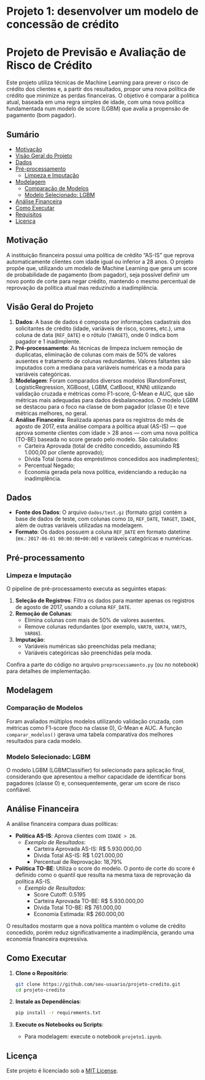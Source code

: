 # Projeto 1: desenvolver um modelo de concessão de crédito


# Projeto de Previsão e Avaliação de Risco de Crédito

Este projeto utiliza técnicas de Machine Learning para prever o risco de crédito dos clientes e, a partir dos resultados, propor uma nova política de crédito que minimize as perdas financeiras. O objetivo é comparar a política atual, baseada em uma regra simples de idade, com uma nova política fundamentada num modelo de score (LGBM) que avalia a propensão de pagamento (bom pagador).

## Sumário

- [Motivação](#motivação)
- [Visão Geral do Projeto](#visão-geral-do-projeto)
- [Dados](#dados)
- [Pré-processamento](#pré-processamento)
  - [Limpeza e Imputação](#limpeza-e-imputação)
- [Modelagem](#modelagem)
  - [Comparação de Modelos](#comparação-de-modelos)
  - [Modelo Selecionado: LGBM](#modelo-selecionado-lgbm)
- [Análise Financeira](#análise-financeira)
- [Como Executar](#como-executar)
- [Requisitos](#requisitos)
- [Licença](#licença)

## Motivação

A instituição financeira possui uma política de crédito “AS-IS” que reprova automaticamente clientes com idade igual ou inferior a 28 anos. O projeto propõe que, utilizando um modelo de Machine Learning que gera um score de probabilidade de pagamento (bom pagador), seja possível definir um novo ponto de corte para negar crédito, mantendo o mesmo percentual de reprovação da política atual mas reduzindo a inadimplência.

## Visão Geral do Projeto

1. **Dados**: A base de dados é composta por informações cadastrais dos solicitantes de crédito (idade, variáveis de risco, scores, etc.), uma coluna de data (`REF_DATE`) e o rótulo (`TARGET`), onde 0 indica bom pagador e 1 inadimplente.  
2. **Pré-processamento**: As técnicas de limpeza incluem remoção de duplicatas, eliminação de colunas com mais de 50% de valores ausentes e tratamento de colunas redundantes. Valores faltantes são imputados com a mediana para variáveis numéricas e a moda para variáveis categóricas.  
3. **Modelagem**: Foram comparados diversos modelos (RandomForest, LogisticRegression, XGBoost, LGBM, CatBoost, KNN) utilizando validação cruzada e métricas como F1-score, G-Mean e AUC, que são métricas mais adequadas para dados desbalanceados. O modelo LGBM se destacou para o foco na classe de bom pagador (classe 0) e teve métricas melhores, no geral.  
4. **Análise Financeira**: Realizada apenas para os registros do mês de agosto de 2017, esta análise compara a política atual (AS-IS) — que aprova somente clientes com idade > 28 anos — com uma nova política (TO-BE) baseada no score gerado pelo modelo. São calculados:
   - Carteira Aprovada (total de crédito concedido, assumindo R\$ 1.000,00 por cliente aprovado);
   - Dívida Total (soma dos empréstimos concedidos aos inadimplentes);
   - Percentual Negado;
   - Economia gerada pela nova política, evidenciando a redução na inadimplência.

## Dados

- **Fonte dos Dados**: O arquivo `dados/test.gz` (formato gzip) contém a base de dados de teste, com colunas como `ID`, `REF_DATE`, `TARGET`, `IDADE`, além de outras variáveis utilizadas na modelagem.
- **Formato**: Os dados possuem a coluna `REF_DATE` em formato datetime (ex.: `2017-06-01 00:00:00+00:00`) e variáveis categóricas e numéricas.

## Pré-processamento

### Limpeza e Imputação

O pipeline de pré-processamento executa as seguintes etapas:

1. **Seleção de Registros**: Filtra os dados para manter apenas os registros de agosto de 2017, usando a coluna `REF_DATE`.
2. **Remoção de Colunas**:  
   - Elimina colunas com mais de 50% de valores ausentes.  
   - Remove colunas redundantes (por exemplo, `VAR70`, `VAR74`, `VAR75`, `VAR86`).
3. **Imputação**:  
   - Variáveis numéricas são preenchidas pela mediana;  
   - Variáveis categóricas são preenchidas pela moda.

Confira a parte do código no arquivo `preprocessamento.py` (ou no notebook) para detalhes de implementação.

## Modelagem

### Comparação de Modelos

Foram avaliados múltiplos modelos utilizando validação cruzada, com métricas como F1-score (foco na classe 0), G-Mean e AUC. A função `comparar_modelos()` gerava uma tabela comparativa dos melhores resultados para cada modelo.

### Modelo Selecionado: LGBM

O modelo LGBM (LGBMClassifier) foi selecionado para aplicação final, considerando que apresentou a melhor capacidade de identificar bons pagadores (classe 0) e, consequentemente, gerar um score de risco confiável.

## Análise Financeira

A análise financeira compara duas políticas:

- **Política AS-IS**: Aprova clientes com `IDADE > 28`.  
  - _Exemplo de Resultados_:  
    - Carteira Aprovada AS-IS: R\$ 5.930.000,00  
    - Dívida Total AS-IS: R\$ 1.021.000,00  
    - Percentual de Reprovação: 18,79%
- **Política TO-BE**: Utiliza o score do modelo. O ponto de corte do score é definido como o quantil que resulta na mesma taxa de reprovação da política AS-IS.  
  - _Exemplo de Resultados_:  
    - Score Cutoff: 0.5195  
    - Carteira Aprovada TO-BE: R\$ 5.930.000,00  
    - Dívida Total TO-BE: R\$ 761.000,00  
    - Economia Estimada: R\$ 260.000,00

O resultados mostarm que a nova política mantém o volume de crédito concedido, porém reduz significativamente a inadimplência, gerando uma economia financeira expressiva.

## Como Executar

1. **Clone o Repositório**:
    ```bash
    git clone https://github.com/seu-usuario/projeto-credito.git
    cd projeto-credito
    ```

2. **Instale as Dependências**:
    ```bash
    pip install -r requirements.txt
    ```

3. **Execute os Notebooks ou Scripts**:
    - Para modelagem: execute o notebook `projeto1.ipynb`.

## Licença

Este projeto é licenciado sob a [MIT License](LICENSE).

